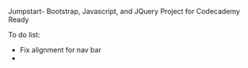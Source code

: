 Jumpstart- Bootstrap, Javascript, and JQuery Project for Codecademy Ready

To do list:
- Fix alignment for nav bar
- 
